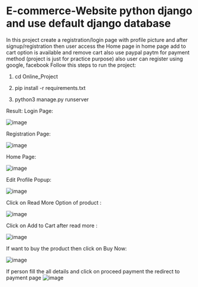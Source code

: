 # E-commerce-Website python django and use default django database
In this project create a registration/login page with profile picture and after signup/registration then user access the Home page 
in home page add to cart option is available and remove cart also use paypal paytm for payment method (project is just for practice purpose) also user can register using google, facebook
Follow this steps to run the project:

1) cd Online_Project

2) pip install -r requirements.txt

3) python3 manage.py runserver

Result: 
Login Page:

![image](https://user-images.githubusercontent.com/91005325/170923251-dce7abf5-2813-4aea-93a6-52b175768705.png)

Registration Page:

![image](https://user-images.githubusercontent.com/91005325/170923455-b09ddc53-6b2c-4e7b-9e49-eb817f70fe6c.png)

Home Page:


![image](https://user-images.githubusercontent.com/91005325/170923687-1f3132f4-8a77-42c1-b28a-7db519464831.png)

Edit Profile Popup:

![image](https://user-images.githubusercontent.com/91005325/170923821-21908509-d059-4d2b-9dd7-b6636caf2b2f.png)

Click on Read More Option of product :

![image](https://user-images.githubusercontent.com/91005325/170923927-4f3cba7b-d870-4a37-86fc-2693c0fbe43d.png)

Click on Add to Cart after read more :

![image](https://user-images.githubusercontent.com/91005325/170924060-78c43c37-02a5-41de-8de3-2f41de25fea5.png)

If want to buy the product then click on Buy Now:

![image](https://user-images.githubusercontent.com/91005325/170924210-1a097824-0482-4fb6-84d9-e002364b417f.png)

If person fill the all details and click on proceed payment the redirect to payment page
![image](https://user-images.githubusercontent.com/91005325/170924372-93549087-89b5-425b-8143-cf77f52db88d.png)




